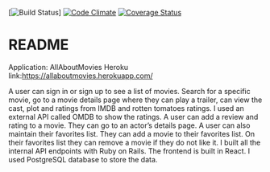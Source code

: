 [![Build Status](https://codeship.com/projects/4e524220-3094-0136-dcb8-7ad4ad879095/status?branch=master)]
[![Code Climate](https://api.codeclimate.com/v1/badges/6f2d8398afb6231e61a3/maintainability)](https://codeclimate.com/github/meghabellary/all-about-movies/maintainability)
[![Coverage Status](https://coveralls.io/repos/github/meghabellary/all-about-movies/badge.svg?branch=master)](https://coveralls.io/github/meghabellary/all-about-movies?branch=master)




# README
Application: AllAboutMovies
Heroku link:https://allaboutmovies.herokuapp.com/

A user can sign in or sign up to see a list of movies. Search	for a specific movie, go to a movie details page where they can play a trailer, can view the cast, plot and ratings from IMDB and rotten tomatoes ratings. I used an external API called OMDB to show the ratings. A user can add a review and rating to a movie. They can go to an actor’s details page. A user can also maintain their favorites list. They can add a movie to their favorites list. On their favorites list they can remove a movie if they do not like it. I built all the internal API endpoints with Ruby on Rails. The frontend is built in React. I used PostgreSQL database to store the data.
